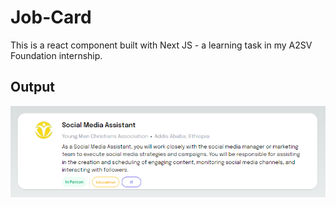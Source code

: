 # Job-Card
This is a react component built with Next JS - a learning task in my A2SV Foundation internship.

## Output
![The card designed.](/images/output.png)
